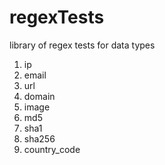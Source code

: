 # regexTests
library of regex tests for data types

1. ip
1. email
1. url
1. domain
1. image
1. md5
1. sha1
1. sha256
1. country_code
